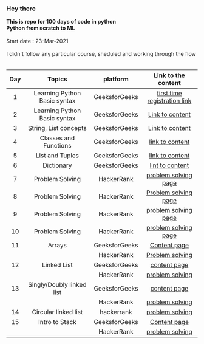 ### Hey there
**This is repo for 100 days of code in python  
Python from scratch to ML**  
<br/>
Start date : 23-Mar-2021  
<br/>
I didn't follow any particular course, sheduled and working through the flow  
<br/>  

| Day    | Topics          | platform | Link to the content |
| :----: | :-------------: | :-----------: | :-----------------: |
| 1 | Learning Python Basic syntax | GeeksforGeeks | [first time registration link](https://practice.geeksforgeeks.org/batch/fork-python) |
| 2 | Learning Python Basic syntax | GeeksforGeeks | [Link to content](https://practice.geeksforgeeks.org/tracks/python-module-2/?batchId=119) |
| 3 | String, List concepts | GeeksforGeeks | [Link to content](https://practice.geeksforgeeks.org/tracks/python-module-3/?batchId=119) |
| 4 | Classes and Functions | GeeksforGeeks | [link to content](https://practice.geeksforgeeks.org/tracks/python-module-4/?batchId=119) |
| 5 | List and Tuples | GeeksforGeeks | [link to content](https://practice.geeksforgeeks.org/tracks/python-module-5/?batchId=119) |
| 6 | Dictionary | GeeksforGeeks | [lint to content](https://practice.geeksforgeeks.org/tracks/python-module-6/?batchId=119) |
| 7 | Problem Solving | HackerRank | [problem solving page](https://www.hackerrank.com/domains/python?badge_type=python) |
| 8 | Problem Solving | HackerRank | [Problem solving page](https://www.hackerrank.com/domains/python?badge_type=python) |
| 9 | Problem Solving | HackerRank | [problem solving page](https://www.hackerrank.com/domains/python?badge_type=python) |
| 10 | Problem Solving | HackerRank | [problem solving page](https://www.hackerrank.com/domains/python?badge_type=python) |
| 11 | Arrays | GeeksforGeeks | [Content page](https://www.geeksforgeeks.org/data-structures/) |
|  |  | HackerRank | [Problem solving](https://www.hackerrank.com/domains/data-structures) |
| 12 | Linked List | GeeksforGeeks | [content page](https://www.geeksforgeeks.org/data-structures/linked-list/) |
|  | | HackerRank | [problem solving](https://www.hackerrank.com/domains/data-structures?filters%5Bsubdomains%5D%5B%5D=linked-lists) |
| 13 | Singly/Doubly linked list |  GeeksforGeeks | [content page](https://www.geeksforgeeks.org/data-structures/linked-list/) |
| | | HackerRank | [problem solving](https://www.hackerrank.com/domains/data-structures?filters%5Bsubdomains%5D%5B%5D=linked-lists) |
| 14 | Circular linked list | hackerrank | [problem solving](https://www.hackerrank.com/domains/data-structures?filters%5Bsubdomains%5D%5B%5D=linked-lists) |
| 15 | Intro to Stack | GeeksforGeeks | [Content page](https://www.geeksforgeeks.org/stack-data-structure/) |
| | | HackerRank | [problem solving](https://www.hackerrank.com/domains/data-structures?filters%5Bsubdomains%5D%5B%5D=stacks) |
